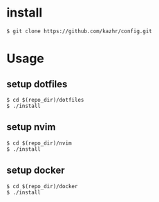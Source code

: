 # install
```
$ git clone https://github.com/kazhr/config.git
```

# Usage
## setup dotfiles
```
$ cd $(repo_dir)/dotfiles
$ ./install
```

## setup nvim
```
$ cd $(repo_dir)/nvim
$ ./install
```

## setup docker
```
$ cd $(repo_dir)/docker
$ ./install
```
